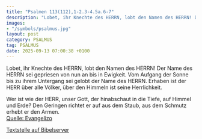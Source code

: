 ```yaml
---
title: "Psalmen 113(112),1-2.3-4.5a.6-7"
description: "Lobet, ihr Knechte des HERRN, lobt den Namen des HERRN! Der Name des HERRN sei gepriesen von nun an bis in Ewigkeit. Vom Aufgang der Sonne bis zu ihrem Untergang sei gelobt der Name des HERRN. Erhaben ist der HERR über alle Völker, über den Himmeln ist seine Herrlichkeit.  Wer is...."
images:
- "/symbols/psalmus.jpg"
layout: post
category: PSALMUS
tag: PSALMUS
date: 2025-09-13 07:00:38 +0100
---
```

Lobet, ihr Knechte des HERRN, lobt den Namen des HERRN!
Der Name des HERRN sei gepriesen von nun an bis in Ewigkeit.
Vom Aufgang der Sonne bis zu ihrem Untergang sei gelobt der Name des HERRN.
Erhaben ist der HERR über alle Völker, über den Himmeln ist seine Herrlichkeit.

Wer ist wie der HERR, unser Gott,
der hinabschaut in die Tiefe, auf Himmel und Erde?
Den Geringen richtet er auf aus dem Staub, aus dem Schmutz erhebt er den Armen.<!--more--><br>
[Quelle: Evangelizo](https://evangeliumtagfuertag.org/DE/gospel)

[Textstelle auf Bibelserver](https://www.bibleserver.com/EU/ps113(112),1-2.3-4.5a.6-7)
